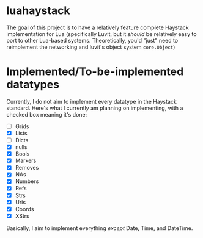 # luahaystack
The goal of this project is to have a relatively feature complete Haystack implementation for Lua (specifically Luvit, but it _should_ be relatively easy to port to other Lua-based systems. Theoretically, you'd "just" need to reimplement the networking and luvit's object system `core.Object`)

# Implemented/To-be-implemented datatypes
Currently, I do not aim to implement every datatype in the Haystack standard. Here's what I currently am planning on implementing, with a checked box meaning it's done:
- [ ] Grids
- [x] Lists
- [ ] Dicts
- [x] nulls 
- [x] Bools
- [x] Markers
- [x] Removes
- [x] NAs
- [x] Numbers
- [x] Refs
- [x] Strs
- [x] Uris
- [x] Coords
- [x] XStrs

Basically, I aim to implement everything _except_ Date, Time, and DateTime.